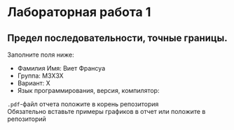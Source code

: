 # Лабораторная работа 1
## Предел последовательности, точные границы.

Заполните поля ниже:

- Фамилия Имя: Виет Франсуа  
- Группа: М3X3X  
- Вариант: X 
- Язык программирования, версия, компилятор:  

`.pdf`-файл отчета положите в корень репозитория  
Обязательно вставьте примеры графиков в отчет или положите в репозиторий
